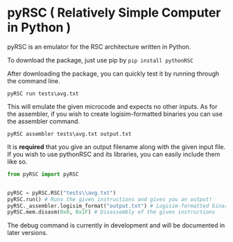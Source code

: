# pyRSC ( Relatively Simple Computer in Python )

pyRSC is an emulator for the RSC architecture written in Python.

To download the package, just use pip by ```pip install pythonRSC```

After downloading the package, you can quickly test it by running through the command line.

```pyRSC run tests\avg.txt```

This will emulate the given microcode and expects no other inputs.
As for the assembler, if you wish to create logisim-formatted binaries you can use the assembler command.

```pyRSC assembler tests\avg.txt output.txt```

It is **required** that you give an output filename along with the given input file.
If you wish to use pythonRSC and its libraries, you can easily include them like so.

```py
from pyRSC import pyRSC


pyRSC = pyRSC.RSC("tests\\avg.txt")
pyRSC.run() # Runs the given instructions and gives you an output!
pyRSC._assembler.logisim_format("output.txt") # Logisim-formatted binary output
pyRSC.mem.disasm(0x0, 0x1F) # Disassembly of the given instructions
```

The debug command is currently in development and will be documented in later versions.
